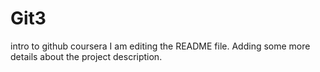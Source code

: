 # Git3
intro to github coursera
I am editing the README file. Adding some more details about the project description.

